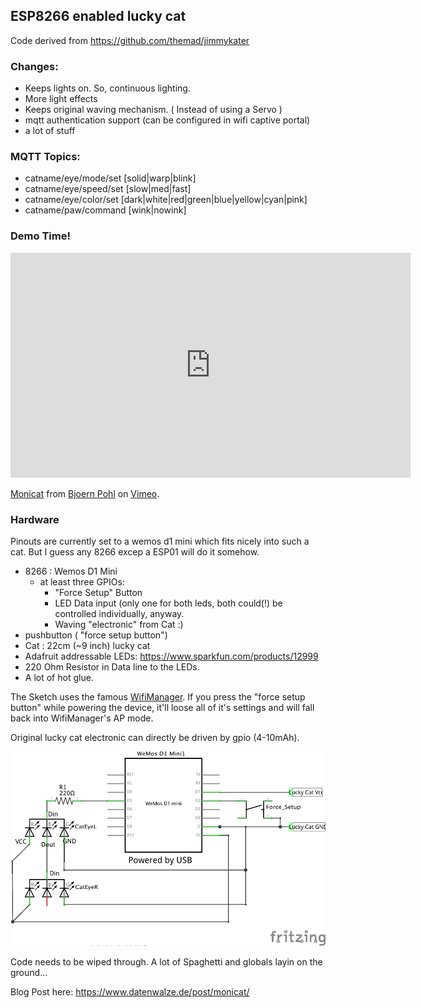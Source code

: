 ## ESP8266 enabled lucky cat

Code derived from https://github.com/themad/jimmykater

### Changes:
* Keeps lights on. So, continuous lighting.
* More light effects
* Keeps original waving mechanism. ( Instead of using a Servo )
* mqtt authentication support (can be configured in wifi captive portal)
* a lot of stuff

### MQTT Topics:

* catname/eye/mode/set   [solid|warp|blink]
* catname/eye/speed/set  [slow|med|fast]
* catname/eye/color/set  [dark|white|red|green|blue|yellow|cyan|pink]
* catname/paw/command    [wink|nowink]

### Demo Time!

<iframe src="https://player.vimeo.com/video/198570621" width="640" height="360" frameborder="0" webkitallowfullscreen mozallowfullscreen allowfullscreen></iframe>
<p><a href="https://vimeo.com/198570621">Monicat</a> from <a href="https://vimeo.com/user1086940">Bjoern Pohl</a> on <a href="https://vimeo.com">Vimeo</a>.</p>

### Hardware

Pinouts are currently set to a wemos d1 mini which fits nicely into such a cat. But I guess any 8266 excep a ESP01 will do it somehow. 

* 8266 : Wemos D1 Mini
  * at least three GPIOs:
    * "Force Setup" Button
    * LED Data input (only one for both leds, both could(!) be controlled individually, anyway.
    * Waving "electronic" from Cat :)
* pushbutton ( "force setup button")
* Cat : 22cm (~9 inch) lucky cat
* Adafruit addressable LEDs: https://www.sparkfun.com/products/12999
* 220 Ohm Resistor in Data line to the LEDs.
* A lot of hot glue.

The Sketch uses the famous [WifiManager](https://github.com/tzapu/WiFiManager). If you press the "force setup button" while powering the device, it'll loose all of it's settings and will fall back into WifiManager's AP mode.

Original lucky cat electronic can directly be driven by gpio (4-10mAh).

![Circuit Diagram](monicat.jpg)

Code needs to be wiped through. A lot of Spaghetti and globals layin on the ground...

Blog Post here: https://www.datenwalze.de/post/monicat/ 


